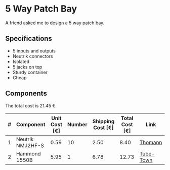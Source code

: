 # 5 Way Patch Bay
A friend asked me to design a 5 way patch bay.

## Specifications
* 5 inputs and outputs
* Neutrik connectors
* Isolated
* 5 jacks on top
* Sturdy container
* Cheap

## Components
The total cost is 21.45 €.

|   # |        Component | Unit Cost [€] | Number | Shipping Cost [€] | Total Cost [€] | Link | 
| --- | ---------------- | ------------- | ------ | ----------------- | -------------- | ---- |
|   1 | Neutrik NMJ2HF-S |          0.59 |     10 |              2.50 |           8.40 | [Thomann](https://www.thomann.de/be/neutrik_nmj2hf_s.htm) |
|   2 | Hammond 1550B    |          5.95 |      1 |              6.78 |          12.73 | [Tube-Town](https://www.tube-town.net/ttstore/hammond-diecast-1550b-115-x-64-x-26-mm.html) |
